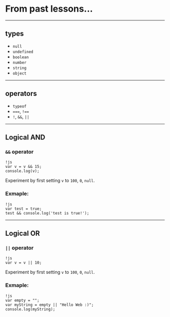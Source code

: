# From past lessons...

- - -
## types

* `null`
* `undefined`
* `boolean`
* `number`
* `string`
* `object`

- - -
## operators

* `typeof`
* `===`, `!==`
* `!`, `&&`, `||`

- - -
## Logical AND

### `&&` operator
    
    !js
    var v = v && 15;
    console.log(v);

Experiment by first setting `v` to `100`, `0`, `null`.

### Exmaple:

    !js
    var test = true;
    test && console.log('test is true!');

- - -
## Logical OR

### `||` operator
    
    !js
    var v = v || 10;

Experiment by first setting `v` to `100`, `0`, `null`.

### Exmaple:

    !js
    var empty = "";
    var myString = empty || "Hello Web :)";
    console.log(myString);
